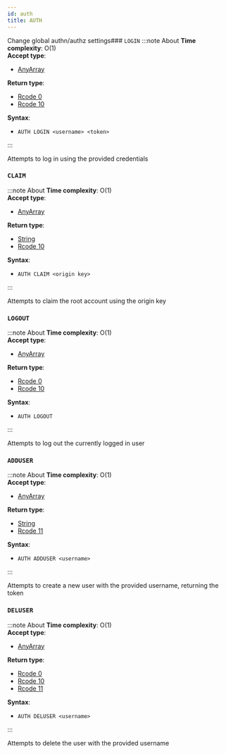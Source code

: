 ```yaml
---
id: auth
title: AUTH
---
```

Change global authn/authz settings### `LOGIN`
:::note About
**Time complexity**: O(1)  
**Accept type**:

- [AnyArray](../protocol/data-types.md#any-array)

**Return type**:

- [Rcode 0](../protocol/response-codes.md)
- [Rcode 10](../protocol/response-codes.md)

**Syntax**:

- `AUTH LOGIN <username> <token>`

:::

Attempts to log in using the provided credentials

### `CLAIM`
:::note About
**Time complexity**: O(1)  
**Accept type**:

- [AnyArray](../protocol/data-types.md#any-array)

**Return type**:

- [String](../protocol/skyhash.md#strings-)
- [Rcode 10](../protocol/response-codes.md)

**Syntax**:

- `AUTH CLAIM <origin key>`

:::

Attempts to claim the root account using the origin key

### `LOGOUT`
:::note About
**Time complexity**: O(1)  
**Accept type**:

- [AnyArray](../protocol/data-types.md#any-array)

**Return type**:

- [Rcode 0](../protocol/response-codes.md)
- [Rcode 10](../protocol/response-codes.md)

**Syntax**:

- `AUTH LOGOUT`

:::

Attempts to log out the currently logged in user

### `ADDUSER`
:::note About
**Time complexity**: O(1)  
**Accept type**:

- [AnyArray](../protocol/data-types.md#any-array)

**Return type**:

- [String](../protocol/skyhash.md#strings-)
- [Rcode 11](../protocol/response-codes.md)

**Syntax**:

- `AUTH ADDUSER <username>`

:::

Attempts to create a new user with the provided username, returning the token

### `DELUSER`
:::note About
**Time complexity**: O(1)  
**Accept type**:

- [AnyArray](../protocol/data-types.md#any-array)

**Return type**:

- [Rcode 0](../protocol/response-codes.md)
- [Rcode 10](../protocol/response-codes.md)
- [Rcode 11](../protocol/response-codes.md)

**Syntax**:

- `AUTH DELUSER <username>`

:::

Attempts to delete the user with the provided username

